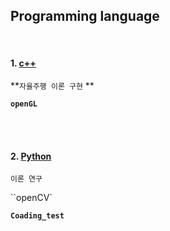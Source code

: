 ## Programming language

<br>

#### 1. [c++]()

**`자율주행 이론 구현` **

**`openGL`**

<br>

<br>

#### 2. [Python](https://github.com/windy825/language/tree/master/Python%20%EC%97%B0%EA%B5%AC)

`이론 연구`

``openCV`

**`Coading_test`**

<br>
